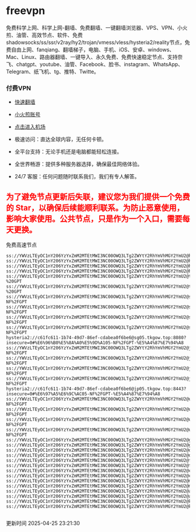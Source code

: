 # freevpn

免费科学上网、科学上网-翻墙、免费翻墙、一键翻墙浏览器、VPS、VPN、小火煎、油管、高效节点、软件、免费shadowsocks/ss/ssr/v2ray/hy2/trojan/vmess/vless/hysteria2/reality节点，免费自由上网、fanqiang、翻墙梯子，电脑、手机、iOS、安卓、windows、Mac、Linux、路由器翻墙、一键导入、永久免费、免费快速稳定节点、支持奈飞、chatgpt、youtube、油管、Facebook、脸书、instagram、WhatsApp、Telegram、纸飞机、tg、推特、Twitte。

### 付费VPN
* [快速翻墙](https://uhuio.top/) 

* [小火煎账号](https://free-clash.top/) 

* [点击进入机场](https://uhuio.top/) 

* 极速访问：直达全球内容，无任何卡顿。

* 全平台支持：无论手机还是电脑都能轻松连接。

* 全世界畅游：提供多种服务器选择，确保最佳网络体验。

* 24/7 客服：任何问题随时联系我们，我们有专人解答。

## <font color="red">为了避免节点更新后失联，建议您为我们提供一个免费的 Star，以确保后续能顺利联系。为防止恶意使用，影响大家使用。公共节点，只是作为一个入口，需要每天更换。</font>

免费高速节点

```ss://YWVzLTEyOC1nY206YzYxZmM2MTEtMWI3NC00OWQ3LTg2ZWYtY2RhYmVhMGY2YmU2@hk01.jgrtoioceaw.help:50384#%E9%A6%99%E6%B8%AF01
ss://YWVzLTEyOC1nY206YzYxZmM2MTEtMWI3NC00OWQ3LTg2ZWYtY2RhYmVhMGY2YmU2@hk02.jigreliewolf.click:17889#%E9%A6%99%E6%B8%AF02
ss://YWVzLTEyOC1nY206YzYxZmM2MTEtMWI3NC00OWQ3LTg2ZWYtY2RhYmVhMGY2YmU2@hk03.jigreliewolf.click:10838#%E9%A6%99%E6%B8%AF03
ss://YWVzLTEyOC1nY206YzYxZmM2MTEtMWI3NC00OWQ3LTg2ZWYtY2RhYmVhMGY2YmU2@hk04.jgrtoioceaw.help:29956#%E9%A6%99%E6%B8%AF04
ss://YWVzLTEyOC1nY206YzYxZmM2MTEtMWI3NC00OWQ3LTg2ZWYtY2RhYmVhMGY2YmU2@hk05.ijgelrkasd.click:41284#%E9%A6%99%E6%B8%AF05
ss://YWVzLTEyOC1nY206YzYxZmM2MTEtMWI3NC00OWQ3LTg2ZWYtY2RhYmVhMGY2YmU2@tw01.jigreliewolf.click:30995#%E5%8F%B0%E6%B9%BE01%20-%20GPT
ss://YWVzLTEyOC1nY206YzYxZmM2MTEtMWI3NC00OWQ3LTg2ZWYtY2RhYmVhMGY2YmU2@tw02.ijgelrkasd.click:22610#%E5%8F%B0%E6%B9%BE02%20-%20GPT
ss://YWVzLTEyOC1nY206YzYxZmM2MTEtMWI3NC00OWQ3LTg2ZWYtY2RhYmVhMGY2YmU2@sg01.jgrtoioceaw.help:55559#%E6%96%B0%E5%8A%A0%E5%9D%A101%20-NF%2FGPT
ss://YWVzLTEyOC1nY206YzYxZmM2MTEtMWI3NC00OWQ3LTg2ZWYtY2RhYmVhMGY2YmU2@sg02.jigreliewolf.click:40574#%E6%96%B0%E5%8A%A0%E5%9D%A102%20-NF%2FGPT
ss://YWVzLTEyOC1nY206YzYxZmM2MTEtMWI3NC00OWQ3LTg2ZWYtY2RhYmVhMGY2YmU2@sg03.ijgelrkasd.click:23716#%E6%96%B0%E5%8A%A0%E5%9D%A103%20-NF%2FGPT
ss://YWVzLTEyOC1nY206YzYxZmM2MTEtMWI3NC00OWQ3LTg2ZWYtY2RhYmVhMGY2YmU2@sg04.jgrtoioceaw.help:17971#%E6%96%B0%E5%8A%A0%E5%9D%A104%20-NF%2FGPT
hysteria2://c61fc611-1b74-49d7-86ef-cdabea0f6be6@sg05.tkgow.top:8080?insecure=0#%E6%96%B0%E5%8A%A0%E5%9D%A105-NF%2FGPT-%E5%A4%87%E7%94%A8
ss://YWVzLTEyOC1nY206YzYxZmM2MTEtMWI3NC00OWQ3LTg2ZWYtY2RhYmVhMGY2YmU2@jp01.jgrtoioceaw.help:58645#%E6%97%A5%E6%9C%AC01%20-NF%2FGPT
ss://YWVzLTEyOC1nY206YzYxZmM2MTEtMWI3NC00OWQ3LTg2ZWYtY2RhYmVhMGY2YmU2@jp02.jgrtoioceaw.help:47462#%E6%97%A5%E6%9C%AC02%20-NF%2FGPT
ss://YWVzLTEyOC1nY206YzYxZmM2MTEtMWI3NC00OWQ3LTg2ZWYtY2RhYmVhMGY2YmU2@jp03.jigreliewolf.click:33414#%E6%97%A5%E6%9C%AC03%20-NF%2FGPT
ss://YWVzLTEyOC1nY206YzYxZmM2MTEtMWI3NC00OWQ3LTg2ZWYtY2RhYmVhMGY2YmU2@jp04.ijgelrkasd.click:58223#%E6%97%A5%E6%9C%AC04%20-NF%2FGPT
hysteria2://c61fc611-1b74-49d7-86ef-cdabea0f6be6@jp05.tkgow.top:8443?insecure=0#%E6%97%A5%E6%9C%AC05-NF%2FGPT-%E5%A4%87%E7%94%A8
ss://YWVzLTEyOC1nY206YzYxZmM2MTEtMWI3NC00OWQ3LTg2ZWYtY2RhYmVhMGY2YmU2@us01.jgrtoioceaw.help:48129#%E7%BE%8E%E5%9B%BD01%20-NF%2FGPT
ss://YWVzLTEyOC1nY206YzYxZmM2MTEtMWI3NC00OWQ3LTg2ZWYtY2RhYmVhMGY2YmU2@us02.jgrtoioceaw.help:44907#%E7%BE%8E%E5%9B%BD02%20-NF%2FGPT
ss://YWVzLTEyOC1nY206YzYxZmM2MTEtMWI3NC00OWQ3LTg2ZWYtY2RhYmVhMGY2YmU2@us03.jigreliewolf.click:43330#%E7%BE%8E%E5%9B%BD03%20-NF%2FGPT
ss://YWVzLTEyOC1nY206YzYxZmM2MTEtMWI3NC00OWQ3LTg2ZWYtY2RhYmVhMGY2YmU2@us04.ijgelrkasd.click:44130#%E7%BE%8E%E5%9B%BD04%20-NF%2FGPT
ss://YWVzLTEyOC1nY206YzYxZmM2MTEtMWI3NC00OWQ3LTg2ZWYtY2RhYmVhMGY2YmU2@gb01.jgrtoioceaw.help:27765#%E8%8B%B1%E5%9B%BD01
ss://YWVzLTEyOC1nY206YzYxZmM2MTEtMWI3NC00OWQ3LTg2ZWYtY2RhYmVhMGY2YmU2@gb02.jigreliewolf.click:52762#%E8%8B%B1%E5%9B%BD02
ss://YWVzLTEyOC1nY206YzYxZmM2MTEtMWI3NC00OWQ3LTg2ZWYtY2RhYmVhMGY2YmU2@de01.jgrtoioceaw.help:20635#%E5%BE%B7%E5%9B%BD01
ss://YWVzLTEyOC1nY206YzYxZmM2MTEtMWI3NC00OWQ3LTg2ZWYtY2RhYmVhMGY2YmU2@de02.jigreliewolf.click:52770#%E5%BE%B7%E5%9B%BD02
ss://YWVzLTEyOC1nY206YzYxZmM2MTEtMWI3NC00OWQ3LTg2ZWYtY2RhYmVhMGY2YmU2@fr01.ijgelrkasd.click:32568#%E6%B3%95%E5%9B%BD01
ss://YWVzLTEyOC1nY206YzYxZmM2MTEtMWI3NC00OWQ3LTg2ZWYtY2RhYmVhMGY2YmU2@fr02.jigreliewolf.click:45265#%E6%B3%95%E5%9B%BD02
ss://YWVzLTEyOC1nY206YzYxZmM2MTEtMWI3NC00OWQ3LTg2ZWYtY2RhYmVhMGY2YmU2@ca01.jigreliewolf.click:30461#%E5%8A%A0%E6%8B%BF%E5%A4%A701
ss://YWVzLTEyOC1nY206YzYxZmM2MTEtMWI3NC00OWQ3LTg2ZWYtY2RhYmVhMGY2YmU2@ca02.ijgelrkasd.click:24053#%E5%8A%A0%E6%8B%BF%E5%A4%A702
ss://YWVzLTEyOC1nY206YzYxZmM2MTEtMWI3NC00OWQ3LTg2ZWYtY2RhYmVhMGY2YmU2@my01.jigreliewolf.click:52408#%E9%A9%AC%E6%9D%A5%E8%A5%BF%E4%BA%9A01
ss://YWVzLTEyOC1nY206YzYxZmM2MTEtMWI3NC00OWQ3LTg2ZWYtY2RhYmVhMGY2YmU2@my02.ijgelrkasd.click:25519#%E9%A9%AC%E6%9D%A5%E8%A5%BF%E4%BA%9A02
ss://YWVzLTEyOC1nY206YzYxZmM2MTEtMWI3NC00OWQ3LTg2ZWYtY2RhYmVhMGY2YmU2@au01.jgrtoioceaw.help:13460#%E6%BE%B3%E5%A4%A7%E5%88%A9%E4%BA%9A01
ss://YWVzLTEyOC1nY206YzYxZmM2MTEtMWI3NC00OWQ3LTg2ZWYtY2RhYmVhMGY2YmU2@au02.ijgelrkasd.click:46073#%E6%BE%B3%E5%A4%A7%E5%88%A9%E4%BA%9A02
ss://YWVzLTEyOC1nY206YzYxZmM2MTEtMWI3NC00OWQ3LTg2ZWYtY2RhYmVhMGY2YmU2@ko01.jgrtoioceaw.help:46108#%E9%9F%A9%E5%9B%BD01
ss://YWVzLTEyOC1nY206YzYxZmM2MTEtMWI3NC00OWQ3LTg2ZWYtY2RhYmVhMGY2YmU2@ko02.jigreliewolf.click:50181#%E9%9F%A9%E5%9B%BD02


```
更新时间 2025-04-25 23:21:30